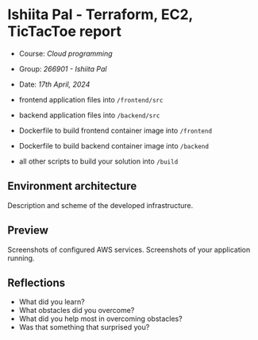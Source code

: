 # Ishiita Pal - Terraform, EC2, TicTacToe report

- Course: *Cloud programming*
- Group: *266901 - Ishiita Pal*
- Date: *17th April, 2024*

- frontend application files into `/frontend/src`
- backend application files into `/backend/src`
- Dockerfile to build frontend container image into `/frontend`
- Dockerfile to build backend container image into `/backend`
- all other scripts to build your solution into `/build`

## Environment architecture

Description and scheme of the developed infrastructure.

## Preview

Screenshots of configured AWS services. Screenshots of your application running.

## Reflections

- What did you learn?
- What obstacles did you overcome?
- What did you help most in overcoming obstacles?
- Was that something that surprised you?
